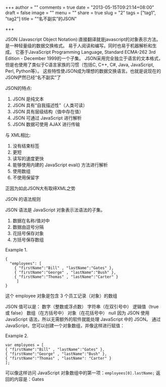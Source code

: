 +++
author = ""
comments = true
date = "2013-05-15T09:21:14+08:00"
draft = false
image = ""
menu = ""
share = true
slug = "2"
tags = ["tag1", "tag2"]
title = "“名不副实”的JSON"

+++

   JSON (Javascript Object Notation):直接翻译就是javascript的对象表示方法。是一种轻量级的数据交换格式。 易于人阅读和编写。同时也易于机器解析和生成。 它基于JavaScript Programming Language, Standard ECMA-262 3rd Edition - December 1999的一个子集。 JSON采用完全独立于语言的文本格式，但是也使用了类似于C语言家族的习惯（包括C, C++, C#, Java, JavaScript, Perl, Python等）。 这些特性使JSON成为理想的数据交换语言。也就是说现在的JSON俨然已经“名不副实”了

JSON的特点:

1. JSON 是纯文本
2. JSON 具有“自我描述性”（人类可读）
3. JSON 具有层级结构（值中存在值）
4. JSON 可通过 JavaScript 进行解析
5. JSON 数据可使用 AJAX 进行传输 

与 XML相比:

1. 没有结束标签
2. 更短
3. 读写的速度更快
4. 能够使用内建的 JavaScript eval() 方法进行解析
5. 使用数组
6. 不使用保留字

正因为如此JSON大有取缔XML之势

JSON 的语法规则

JSON 语法是 JavaScript 对象表示法语法的子集。

1. 数据在名称/值对中
2. 数据由逗号分隔 
3. 花括号保存对象 
4. 方括号保存数组

Example 1.

    {
      "employees": [
        { "firstName":"Bill" , "lastName":"Gates" },
        { "firstName":"George" , "lastName":"Bush" },
        { "firstName":"Thomas" , "lastName":"Carter" }
         ]
    }

这个 employee 对象是包含 3 个员工记录（对象）的数组

JSON 值可以是：
    数字（整数或浮点数）
    字符串（在双引号中）
    逻辑值（true 或 false）
    数组（在方括号中）
    对象（在花括号中）
    null
因为 JSON 使用 JavaScript 语法，所以无需额外的软件就能处理 JavaScript 中的 JSON。
通过 JavaScript，您可以创建一个对象数组，并像这样进行赋值：

Example 2. 

	var employees = [
	{ "firstName":"Bill" , "lastName":"Gates" },
	{ "firstName":"George" , "lastName":"Bush" },
	{ "firstName":"Thomas" , "lastName": "Carter" }
	];
可以像这样访问 JavaScript 对象数组中的第一项：`employees[0].lastName;`
返回的内容是：Gates

 
